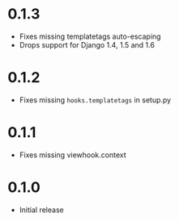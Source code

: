0.1.3
==================

* Fixes missing templatetags auto-escaping
* Drops support for Django 1.4, 1.5 and 1.6

0.1.2
==================

* Fixes missing `hooks.templatetags` in setup.py

0.1.1
==================

* Fixes missing viewhook.context

0.1.0
==================

* Initial release